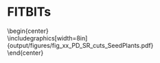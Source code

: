 # FITBITs
 
\begin{center} <br>
\includegraphics[width=8in]{output/figures/fig_xx_PD_SR_cuts_SeedPlants.pdf} <br>
\end{center}
